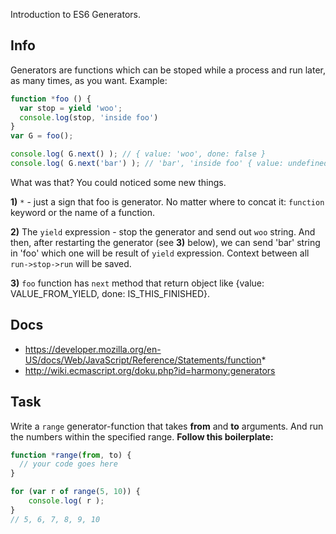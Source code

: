 Introduction to ES6 Generators.

## Info
Generators are functions which can be stoped while a process
and run later, as many times, as you want. Example:

```js
function *foo () {
  var stop = yield 'woo';
  console.log(stop, 'inside foo')
}
var G = foo();

console.log( G.next() ); // { value: 'woo', done: false }
console.log( G.next('bar') ); // 'bar', 'inside foo' { value: undefined, done: true }
```

What was that? You could noticed some new things.

**1)** `*` - just a sign that foo is generator. No matter where to
concat it: `function` keyword or the name of a function.

**2)** The `yield` expression - stop the generator and send out `woo` string.
And then, after restarting the generator (see **3)** below), we can send 'bar'
string in 'foo' which one will be result of `yield` expression.
Context between all `run->stop->run` will be saved.

**3)** `foo` function has `next` method that return object like
{value: VALUE_FROM_YIELD, done: IS_THIS_FINISHED}.

## Docs
 - https://developer.mozilla.org/en-US/docs/Web/JavaScript/Reference/Statements/function*
 - http://wiki.ecmascript.org/doku.php?id=harmony:generators

## Task
Write a `range` generator-function that takes **from** and **to** arguments.
And run the numbers within the specified range.
**Follow this boilerplate:**
```js
function *range(from, to) {
  // your code goes here
}

for (var r of range(5, 10)) {
    console.log( r );
}
// 5, 6, 7, 8, 9, 10
```
